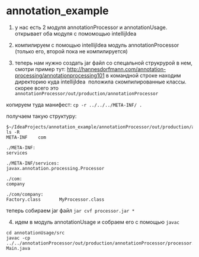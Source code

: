 # annotation_example
1) у нас есть 2 модуля annotationProcessor и annotationUsage.
открывает оба модуля с помомощью intellijIdea

2) компилируем с помощью intellijIdea модуль annotationProcessor (только его, второй пока не компилируется)

3) теперь нам нужно создать jar файл со спецальной струкрурой в нем, смотри пример тут: http://hannesdorfmann.com/annotation-processing/annotationprocessing101
в командной строке находим директорию куда intellijIdea  положила скомпилированные классы.
скорее всего это `annotationProcessor/out/production/annotationProcessor`

копируем туда манифест: `cp -r ../../../META-INF/ .`

получаем такую структуру:
```
$~/IdeaProjects/annotation_example/annotationProcessor/out/production/annotationProcessor ls -R
META-INF	com

./META-INF:
services

./META-INF/services:
javax.annotation.processing.Processor

./com:
company

./com/company:
Factory.class		MyProcessor.class
```

теперь собираем jar файл
`jar cvf processor.jar *`

4) идем в модуль annotationUsage и собраем его с помощью `javac`
```
cd annotationUsage/src
javac -cp ../../annotationProcessor/out/production/annotationProcessor/processor.jar Main.java
```

